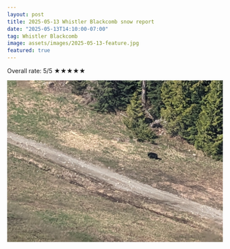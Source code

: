 ```yaml
---
layout: post
title: 2025-05-13 Whistler Blackcomb snow report
date: "2025-05-13T14:10:00-07:00"
tag: Whistler Blackcomb
image: assets/images/2025-05-13-feature.jpg
featured: true
---
```



Overall rate: 5/5 ★★★★★

![](/assets/images/2025-05-13-black-bear.jpg)
 [](/assets/images/2025-05-13-excalibur-gondola.jpg)
 [](/assets/images/2025-05-13-sunburn.jpg)
